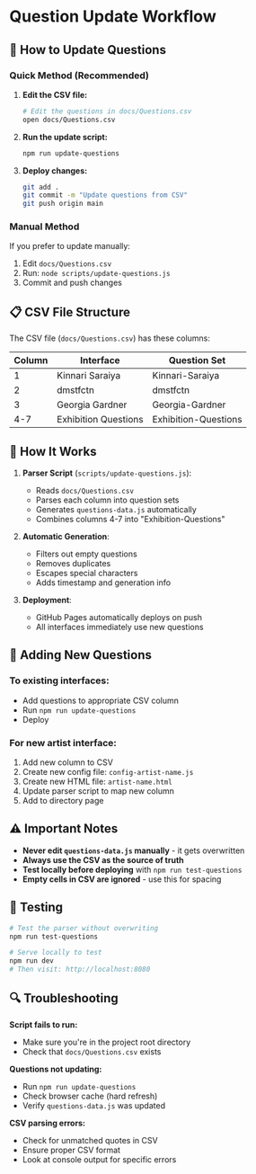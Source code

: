 # Question Update Workflow

## 🔄 How to Update Questions

### Quick Method (Recommended)

1. **Edit the CSV file:**
   ```bash
   # Edit the questions in docs/Questions.csv
   open docs/Questions.csv
   ```

2. **Run the update script:**
   ```bash
   npm run update-questions
   ```

3. **Deploy changes:**
   ```bash
   git add .
   git commit -m "Update questions from CSV"
   git push origin main
   ```

### Manual Method

If you prefer to update manually:

1. Edit `docs/Questions.csv`
2. Run: `node scripts/update-questions.js`
3. Commit and push changes

## 📋 CSV File Structure

The CSV file (`docs/Questions.csv`) has these columns:

| Column | Interface | Question Set |
|--------|-----------|--------------|
| 1 | Kinnari Saraiya | Kinnari-Saraiya |
| 2 | dmstfctn | dmstfctn |
| 3 | Georgia Gardner | Georgia-Gardner |
| 4-7 | Exhibition Questions | Exhibition-Questions |

## 🔧 How It Works

1. **Parser Script** (`scripts/update-questions.js`):
   - Reads `docs/Questions.csv`
   - Parses each column into question sets
   - Generates `questions-data.js` automatically
   - Combines columns 4-7 into "Exhibition-Questions"

2. **Automatic Generation**:
   - Filters out empty questions
   - Removes duplicates
   - Escapes special characters
   - Adds timestamp and generation info

3. **Deployment**:
   - GitHub Pages automatically deploys on push
   - All interfaces immediately use new questions

## 📝 Adding New Questions

### To existing interfaces:
- Add questions to appropriate CSV column
- Run `npm run update-questions`
- Deploy

### For new artist interface:
1. Add new column to CSV
2. Create new config file: `config-artist-name.js`
3. Create new HTML file: `artist-name.html`
4. Update parser script to map new column
5. Add to directory page

## ⚠️ Important Notes

- **Never edit `questions-data.js` manually** - it gets overwritten
- **Always use the CSV as the source of truth**
- **Test locally before deploying** with `npm run test-questions`
- **Empty cells in CSV are ignored** - use this for spacing

## 🧪 Testing

```bash
# Test the parser without overwriting
npm run test-questions

# Serve locally to test
npm run dev
# Then visit: http://localhost:8080
```

## 🔍 Troubleshooting

**Script fails to run:**
- Make sure you're in the project root directory
- Check that `docs/Questions.csv` exists

**Questions not updating:**
- Run `npm run update-questions` 
- Check browser cache (hard refresh)
- Verify `questions-data.js` was updated

**CSV parsing errors:**
- Check for unmatched quotes in CSV
- Ensure proper CSV format
- Look at console output for specific errors
